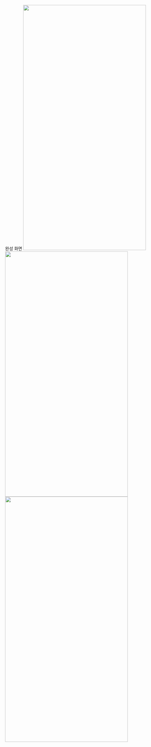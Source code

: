 완성 화면
<img src="https://github.com/wafla/S23TermProject/assets/50083524/06e0321f-fa13-4159-8c27-352d672c156b" width=400 height=800/>
<img src="https://github.com/wafla/S23TermProject/assets/50083524/a93e25a9-5761-4f9d-b28a-c6d7fa73044e" width=400 height=800/>
<img src="https://github.com/wafla/S23TermProject/assets/50083524/002bf1f0-d406-49b7-8404-b3c07f1cda78" width=400 height=800/>
